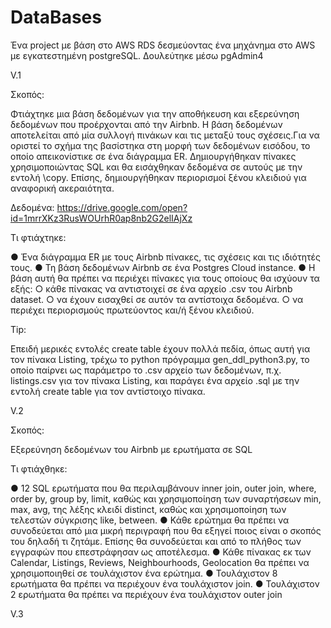 # DataBases
Ένα project με βάση στο AWS RDS δεσμεύοντας ένα μηχάνημα στο AWS με εγκατεστημένη postgreSQL. Δουλεύτηκε μέσω pgAdmin4

V.1

Σκοπός:

Φτιάχτηκε μια βάση δεδομένων για την αποθήκευση και εξερεύνηση δεδομένων που προέρχονται από την Airbnb. Η βάση δεδομένων αποτελείται από μία συλλογή πινάκων και τις μεταξύ τους
σχέσεις.Για να οριστεί το σχήμα της βασίστηκα στη μορφή των δεδομένων εισόδου, το οποίο απεικονίστικε σε ένα διάγραμμα ER.
Δημιουργήθηκαν πίνακες χρησιμοποιώντας SQL και θα εισάχθηκαν δεδομένα σε αυτούς με την εντολή \copy. Επίσης, δημιουργήθηκαν περιορισμοί ξένου κλειδιού για αναφορική ακεραιότητα.

Δεδομένα:
https://drive.google.com/open?id=1mrrXKz3RusWOUrhR0ap8nb2G2elIAjXz

Τι φτιάχτηκε:

● Ένα διάγραμμα ER με τους Airbnb πίνακες, τις σχέσεις και τις ιδιότητές τους.
● Τη βάση δεδομένων Airbnb σε ένα Postgres Cloud instance.
● Η βάση αυτή θα πρέπει να περιέχει πίνακες για τους οποίους θα ισχύουν τα εξής:
○ κάθε πίνακας να αντιστοιχεί σε ένα αρχείο .csv του Airbnb dataset.
○ να έχουν εισαχθεί σε αυτόν τα αντίστοιχα δεδομένα.
○ να περιέχει περιορισμούς πρωτεύοντος και/ή ξένου κλειδιού.

Tip:

Επειδή μερικές εντολές create table έχουν πολλά πεδία, όπως αυτή για τον πίνακα Listing, τρέχω το python πρόγραμμα gen_ddl_python3.py, το οποίο παίρνει ως παράμετρο το .csv αρχείο
των δεδομένων, π.χ. listings.csv για τον πίνακα Listing, και παράγει ένα αρχείο .sql με την εντολή create table για τον αντίστοιχο πίνακα. 


V.2

Σκοπός:

Εξερεύνηση δεδομένων του Airbnb με ερωτήματα σε SQL

Τι φτιάχθηκε:

● 12 SQL ερωτήματα που θα περιλαμβάνουν inner join, outer join, where,
order by, group by, limit, καθώς και χρησιμοποίηση των συναρτήσεων min,
max, avg, της λέξης κλειδί distinct, καθώς και χρησιμοποίηση των τελεστών
σύγκρισης like, between.
● Κάθε ερώτημα θα πρέπει να συνοδεύεται από μια μικρή περιγραφή που θα εξηγεί ποιος
είναι ο σκοπός του δηλαδή τι ζητάμε. Επίσης θα συνοδεύεται και από το πλήθος των
εγγραφών που επεστράφησαν ως αποτέλεσμα.
● Κάθε πίνακας εκ των Calendar, Listings, Reviews, Neighbourhoods, Geolocation θα
πρέπει να χρησιμοποιηθεί σε τουλάχιστον ένα ερώτημα.
● Τουλάχιστον 8 ερωτήματα θα πρέπει να περιέχουν ένα τουλάχιστον join.
● Τουλάχιστον 2 ερωτήματα θα πρέπει να περιέχουν ένα τουλάχιστον outer join


V.3
